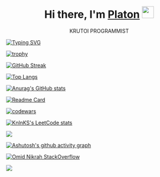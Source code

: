 <h1 align="center">Hi there, I'm <a href="https://pivokom.ru/catalog/kraftovoe_pivo_v_butylkakh_i_bankakh/97488/" target="_blank">Platon</a> 
<img src="https://github.com/blackcater/blackcater/raw/main/images/Hi.gif" height="32"/></h1>
<div align="center">KRUTOI PROGRAMMIST</div>

[![Typing SVG](https://readme-typing-svg.herokuapp.com?color=%2336BCF7&lines=PLATON)](https://git.io/typing-svg)

[![trophy](https://github-profile-trophy.vercel.app/?username=ryo-ma)](https://github.com/ryo-ma/github-profile-trophy)

[![GitHub Streak](https://github-readme-streak-stats.herokuapp.com/?user=DenverCoder1)](https://git.io/streak-stats)

[![Top Langs](https://github-readme-stats.vercel.app/api/top-langs/?username=anuraghazra)](https://github.com/anuraghazra/github-readme-stats)

[![Anurag's GitHub stats](https://github-readme-stats.vercel.app/api?username=anuraghazra)](https://github.com/anuraghazra/github-readme-stats)

[![Readme Card](https://github-readme-stats.vercel.app/api/pin/?username=anuraghazra&repo=github-readme-stats)](https://github.com/anuraghazra/github-readme-stats)

[![codewars](https://www.codewars.com/users/username/badges/large)](https://www.codewars.com/users/username)

[![KnlnKS's LeetCode stats](https://leetcode-stats-six.vercel.app/api?username=KnlnKS&theme=dark)](https://github.com/KnlnKS/leetcode-stats)

![](https://komarev.com/ghpvc/?username=your-github-username)

[![Ashutosh's github activity graph](https://activity-graph.herokuapp.com/graph?username=Ashutosh00710)](https://github.com/ashutosh00710/github-readme-activity-graph)

[![Omid Nikrah StackOverflow](https://github-readme-stackoverflow.vercel.app/?userID=6558042&theme=dark)](https://stackoverflow.com/users/6558042/omid-nikrah)

![](https://github-profile-summary-cards.vercel.app/api/cards/profile-details?username=daniilshat&theme=solarized_dark)
